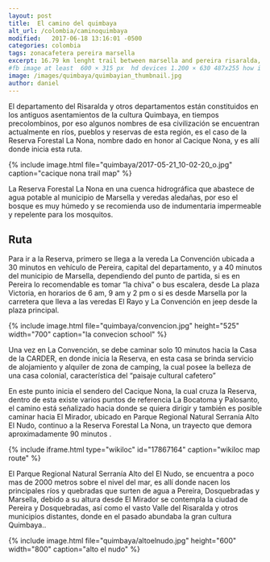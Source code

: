 ```yaml
---
layout: post
title:  El camino del quimbaya
alt_url: /colombia/caminoquimbaya
modified:   2017-06-18 13:16:01 -0500
categories: colombia 
tags: zonacafetera pereira marsella
excerpt: 16.79 km lenght trail between marsella and pereira risaralda, this trail lead to a wonderfull view of pereira
#fb image at least  600 × 315 px  hd devices 1.200 × 630 487x255 how i see it
image: /images/quimbaya/quimbayian_thumbnail.jpg
author: daniel
---
```


<amp-carousel 
    width="400"
    height="600"
    layout="responsive"
    type="slides"
    autoplay
    delay="3000">
  <amp-img src="/images/quimbaya/slide3.jpg"
    width="800"
    height="1067"
    alt="another sample image"></amp-img>
  <amp-img src="/images/quimbaya/slide2.jpg"
    width="690"
    height="762"
    alt="a sample image"></amp-img>
  <amp-img src="/images/quimbaya/slide1.jpg"
    width="800"
    height="1067"
    alt="another sample image"></amp-img>
    <amp-img src="/images/quimbaya/slide4.jpg"
    width="800"
    height="1067"
    alt="another sample image"></amp-img>
</amp-carousel>

El departamento del Risaralda y otros departamentos están constituidos en los antiguos asentamientos de la cultura Quimbaya, en tiempos precolombinos, por eso algunos nombres de esa civilización se encuentran actualmente en ríos, pueblos y reservas de esta región, es el caso de la Reserva Forestal La Nona, nombre dado en honor al Cacique Nona, y es allí donde inicia esta ruta.
 
 {% include image.html 
   file="quimbaya/2017-05-21_10-02-20_o.jpg" 
   caption="cacique nona trail map"
%} 

La Reserva Forestal La Nona en una cuenca hidrográfica que abastece de agua potable al municipio de Marsella y veredas aledañas, por eso el bosque es muy húmedo y se recomienda uso de indumentaria impermeable y repelente para los mosquitos.  

 
## Ruta
 
Para ir a la Reserva, primero se llega a la vereda La Convención ubicada a 30 minutos en vehículo de Pereira, capital del departamento, y a 40 minutos del municipio de Marsella, dependiendo del punto de partida, si es en Pereira lo recomendable es tomar “la chiva” o bus escalera, desde La plaza Victoria, en horarios de 6 am, 9 am y 2 pm o si es desde Marsella por la carretera que lleva a las veredas El Rayo y La Convención en jeep desde la plaza principal.

{% include image.html 
    file="quimbaya/convencion.jpg"
    height="525" 
    width="700"
    caption="la convecion school"
%} 

Una vez en La Convención, se debe caminar solo 10 minutos hacia la Casa de la CARDER, en donde inicia la Reserva, en esta casa se brinda servicio de alojamiento y alquiler de zona de camping, la cual posee la belleza de una casa colonial, característica del “paisaje cultural cafetero”


En este punto inicia el sendero del Cacique Nona, la cual cruza la Reserva, dentro de esta existe varios puntos de referencia La Bocatoma y Palosanto, el camino está señalizado hacia donde se quiera dirigir y también es posible caminar hacia El Mirador, ubicado en Parque Regional Natural Serranía Alto El Nudo, continuo a la Reserva Forestal La Nona, un trayecto que demora aproximadamente 90 minutos .

{% include iframe.html
    type="wikiloc"
    id="17867164"
    caption="wikiloc map route"
%}

El Parque Regional Natural Serranía Alto del El Nudo, se encuentra a poco mas de 2000 metros sobre el nivel del mar, es allí donde nacen los principales ríos y quebradas que surten de agua a Pereira, Dosquebradas y Marsella, debido a su altura desde El Mirador se contempla la ciudad de Pereira y Dosquebradas, así como el vasto Valle del Risaralda y otros municipios distantes, donde en el pasado abundaba la gran cultura Quimbaya.. 

{% include image.html 
    file="quimbaya/altoelnudo.jpg"
    height="600" 
    width="800"
    caption="alto el nudo"
%} 

 




[quimbaya-wikipedia]: https://en.wikipedia.org/wiki/Quimbaya_civilization



